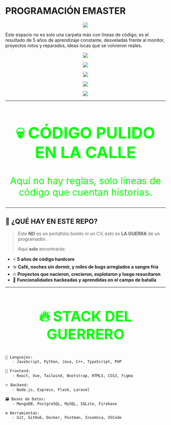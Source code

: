 # PROGRAMACIÓN EMASTER
<p align="center">
  <img src="https://readme-typing-svg.herokuapp.com?font=Fira+Code&size=25&pause=1000&color=00FFD1&center=true&vCenter=true&width=800&lines=🚧+++++++l+++++Repositorio+contiene+5+a%C3%B1os+de+aprendizaje+en+programacion;🔥+Errores,+éxitos+y+código+que+me+marcaron;👨‍💻+Aquí+se+rompe+y+se+reconstruye+con+prop%C3%B3sito" />
</p>


<!-- Arte ASCII personalizado -->
Este espacio no es solo una carpeta más con líneas de código; es el resultado de 5 años de aprendizaje constante, desveladas frente al monitor, proyectos rotos y reparados, ideas locas que se volvieron reales.
<!-- Encabezado con estilo -->
<p align="center">
  <img src="https://readme-typing-svg.herokuapp.com?font=Fira+Code&size=24&pause=1000&color=00F7FF&width=700&lines=💻+5+A%C3%91OS+DE+C%C3%93DIGO+REAL;🔥+MI+CAMINO+EN+LA+PROGRAMACI%C3%93N;🚀+APRENDIENDO+%2B+ROMPIENDO+%2B+AVANZANDO" />
</p>


<p align="center">
  <img src="https://readme-typing-svg.herokuapp.com?font=JetBrains+Mono&size=26&pause=1000&color=00FFB2&center=true&vCenter=true&width=800&lines=%F0%9F%94%AA+5+A%C3%91OS+DOMANDO+EL+C%C3%93DIGO;FULL+STACK+SIN+MIEDO+AL+BUG;ESTE+REPO+NO+ES+CURRICULUM...+ES+LEGADO" />
</p>




<!-- Encabezado brutal y animado -->

<p align="center">
  <img src="https://readme-typing-svg.herokuapp.com?font=Fira+Code&size=28&pause=1000&color=F70000&center=true&vCenter=true&width=900&lines=%F0%9F%94%A5+5+A%C3%91OS+DE+PURO+C%C3%93DIGO+SIN+FILTROS;FULLSTACK+HECHO+EN+LA+CALLE+Y+LA+PR%C3%81CTICA;NO+ES+UN+REPO...+ES+UNA+DECLARACI%C3%93N+DE+GUERRA" />
</p>


<!-- 🔥 CABECERA CON ANIMACIÓN EXTREMA 🔥 -->
<p align="center">
  <img src="https://readme-typing-svg.herokuapp.com?font=Fira+Code&size=28&pause=800&color=FF0000&background=00000000&center=true&vCenter=true&width=1000&lines=%F0%9F%9A%80+NO+ES+UN+PORTAFOLIO...+ES+UNA+ZONA+DE+GUERRA;😤+AQU%C3%8D+SE+FORMA+EL+C%C3%93DIGO+A+PUTAZOS;🔥+5+A%C3%91OS+DE+CAOS,+ERRORES,+Y+GLORIA;☕+NO+DORMIR+ES+NORMAL,+RENUNCIAR+NO;🐺+BIENVENIDO+A+MI+SELVA+DE+C%C3%93DIGO" />
</p>

<!-- 🎇 CABECERA IMPACTANTE EN VERDE HACKER 🎇 -->
<p align="center">
  <img src="https://readme-typing-svg.demolab.com?font=Fira+Code&size=35&duration=3500&pause=600&color=00FF00&center=true&vCenter=true&width=1000&lines=%F0%9F%A7%A0+5+A%C3%91OS+DE+PROGRAMACI%C3%93N+REAL+Y+SIN+FILTRAR;🔥+ESTO+NO+ES+UN+PORTAFOLIO,+ES+UN+MANUAL+DE+GUERRA;☠️+CODIGO+EN+LA+SANGRE,+ALCOHOL+Y+CAFE;💥+AQUI+SE+ROMPE+TODO,+SE+LEARN+TODO,+SE+MUERE+TODO" />
</p>

---

<h2 align="center" style="color:#00FF00; font-size:50px; font-weight: bold;">💀 CÓDIGO PULIDO EN LA CALLE</h2>

<p align="center" style="color:#00FF00; font-size:30px;">
  Aquí no hay reglas, solo líneas de código que cuentan historias.
</p>

---

## 🚨 ¿QUÉ HAY EN ESTE REPO?

> Este **NO** es un portafolio bonito ni un CV, esto es **LA GUERRA** de un programador.  
>  
> Aquí **solo** encontrarás:

- ⚡ **5 años de código hardcore**  
- ☕ **Café, noches sin dormir, y miles de bugs arreglados a sangre fría**  
- 🔥 **Proyectos que nacieron, crecieron, explotaron y luego resucitaron**  
- 🤖 **Funcionalidades hackeadas y aprendidas en el campo de batalla**  

---

<h2 align="center" style="color:#00FF00; font-size:45px; font-weight: bold;">🔥 STACK DEL GUERRERO</h2>

```txt
💬 Lenguajes:
   - JavaScript, Python, Java, C++, TypeScript, PHP

🧱 Frontend:
   - React, Vue, Tailwind, Bootstrap, HTML5, CSS3, Figma

🔥 Backend:
   - Node.js, Express, Flask, Laravel

🗃️ Bases de Datos:
   - MongoDB, PostgreSQL, MySQL, SQLite, Firebase

⚙️ Herramientas:
   - Git, GitHub, Docker, Postman, Insomnia, VSCode

